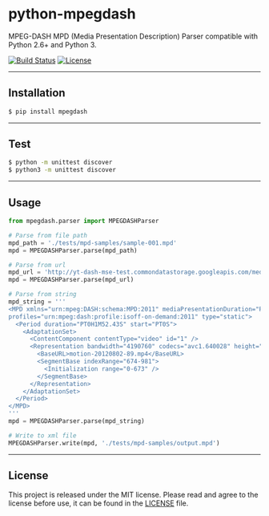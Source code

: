 # python-mpegdash

MPEG-DASH MPD (Media Presentation Description) Parser compatible with Python 2.6+ and Python 3.

[![Build Status](https://travis-ci.org/sangwonl/python-mpegdash.svg?branch=master)](https://travis-ci.org/sangwonl/python-mpegdash)
[![License](https://img.shields.io/github/license/sangwonl/python-mpegdash?style=flat)](https://github.com/sangwonl/python-mpegdash/blob/master/LICENSE)

* * *

## Installation

```bash
$ pip install mpegdash
```

* * *

## Test

```bash
$ python -m unittest discover
$ python3 -m unittest discover
```

* * *

## Usage

```py
from mpegdash.parser import MPEGDASHParser

# Parse from file path
mpd_path = './tests/mpd-samples/sample-001.mpd'
mpd = MPEGDASHParser.parse(mpd_path)

# Parse from url
mpd_url = 'http://yt-dash-mse-test.commondatastorage.googleapis.com/media/motion-20120802-manifest.mpd'
mpd = MPEGDASHParser.parse(mpd_url)

# Parse from string
mpd_string = '''
<MPD xmlns="urn:mpeg:DASH:schema:MPD:2011" mediaPresentationDuration="PT0H1M52.43S" minBufferTime="PT1.5S"
profiles="urn:mpeg:dash:profile:isoff-on-demand:2011" type="static">
  <Period duration="PT0H1M52.43S" start="PT0S">
    <AdaptationSet>
      <ContentComponent contentType="video" id="1" />
      <Representation bandwidth="4190760" codecs="avc1.640028" height="1080" id="1" mimeType="video/mp4" width="1920">
        <BaseURL>motion-20120802-89.mp4</BaseURL>
        <SegmentBase indexRange="674-981">
          <Initialization range="0-673" />
        </SegmentBase>
      </Representation>
    </AdaptationSet>
  </Period>
</MPD>
'''
mpd = MPEGDASHParser.parse(mpd_string)

# Write to xml file
MPEGDASHParser.write(mpd, './tests/mpd-samples/output.mpd')
```

* * *

## License

This project is released under the MIT license.
Please read and agree to the license before use, it can be found in the [LICENSE](LICENSE) file.
